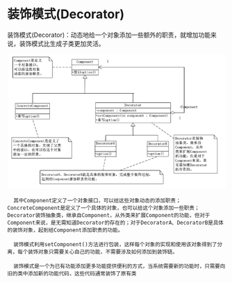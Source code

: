 # 装饰模式(Decorator)
 装饰模式(Decorator)：动态地给一个对象添加一些额外的职责，就增加功能来说，装饰模式比生成子类更加灵活。

![](img/a021_001.png)

      其中Component定义了一个对象接口，可以给这些对象动态的添加职责；ConcreteComponent是定义了一个具体的对象，也可以给这个对象添加一些职责；Decorator装饰抽象类，继承自Component，从外类来扩展Component的功能，但对于Component来说，是无需知道Decorator的存在的；对于DecoratorA、DecoratorB是具体的装饰对象，起到给Component添加职责的功能。

      装饰模式利用setComponent()方法进行包装，这样每个对象的实现和使用该对象得到了分离，每个装饰对象只需要关心自己的功能，不需要涉及如何添加到装饰链。

      装饰模式是一个为已有功能添加更多功能提供便利的方式，当系统需要新的功能时，只需要向旧的类中添加新的功能代码，这些代码通常装饰了原有类